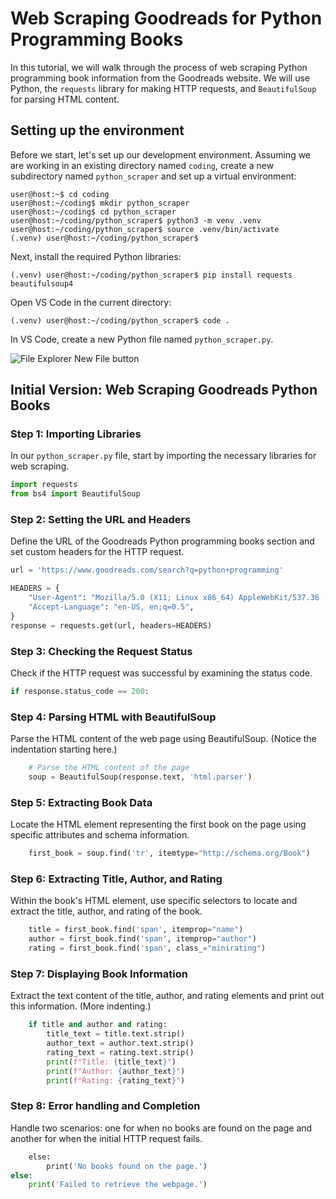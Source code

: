 # Web Scraping Goodreads for Python Programming Books

In this tutorial, we will walk through the process of web scraping Python programming book information from the Goodreads website. We will use Python, the `requests` library for making HTTP requests, and `BeautifulSoup` for parsing HTML content.

## Setting up the environment

Before we start, let's set up our development environment. Assuming we are working in an existing directory named `coding`, create a new subdirectory named `python_scraper` and set up a virtual environment:

```console
user@host:~$ cd coding
user@host:~/coding$ mkdir python_scraper
user@host:~/coding$ cd python_scraper
user@host:~/coding/python_scraper$ python3 -m venv .venv
user@host:~/coding/python_scraper$ source .venv/bin/activate
(.venv) user@host:~/coding/python_scraper$
```

Next, install the required Python libraries:

```console
(.venv) user@host:~/coding/python_scraper$ pip install requests beautifulsoup4
```

Open VS Code in the current directory:

```console
(.venv) user@host:~/coding/python_scraper$ code .
```

In VS Code, create a new Python file named `python_scraper.py`.

![File Explorer New File button](https://code.visualstudio.com/assets/docs/languages/cpp/new-file.png)

## Initial Version: Web Scraping Goodreads Python Books

### Step 1: Importing Libraries

In our `python_scraper.py` file, start by importing the necessary libraries for web scraping.

```python
import requests
from bs4 import BeautifulSoup
```

### Step 2: Setting the URL and Headers

Define the URL of the Goodreads Python programming books section and set custom headers for the HTTP request.

```python
url = 'https://www.goodreads.com/search?q=python+programming'

HEADERS = {
    "User-Agent": "Mozilla/5.0 (X11; Linux x86_64) AppleWebKit/537.36 (KHTML, like Gecko) Chrome/44.0.2403.157 Safari/537.36",
    "Accept-Language": "en-US, en;q=0.5",
}
response = requests.get(url, headers=HEADERS)
```

### Step 3: Checking the Request Status

Check if the HTTP request was successful by examining the status code.

```python
if response.status_code == 200:
```

### Step 4: Parsing HTML with BeautifulSoup

Parse the HTML content of the web page using BeautifulSoup. (Notice the indentation starting here.)

```python
    # Parse the HTML content of the page
    soup = BeautifulSoup(response.text, 'html.parser')
```

### Step 5: Extracting Book Data

Locate the HTML element representing the first book on the page using specific attributes and schema information.

```python
    first_book = soup.find('tr', itemtype="http://schema.org/Book")
```

### Step 6: Extracting Title, Author, and Rating

Within the book's HTML element, use specific selectors to locate and extract the title, author, and rating of the book.

```python
    title = first_book.find('span', itemprop="name")
    author = first_book.find('span', itemprop="author")
    rating = first_book.find('span', class_="minirating")
```

### Step 7: Displaying Book Information

Extract the text content of the title, author, and rating elements and print out this information. (More indenting.)

```python
    if title and author and rating:
        title_text = title.text.strip()
        author_text = author.text.strip()
        rating_text = rating.text.strip()
        print(f"Title: {title_text}")
        print(f"Author: {author_text}")
        print(f"Rating: {rating_text}")
```

### Step 8: Error handling and Completion

Handle two scenarios: one for when no books are found on the page and another for when the initial HTTP request fails.

```python
    else:
        print('No books found on the page.')
else:
    print('Failed to retrieve the webpage.')
```
